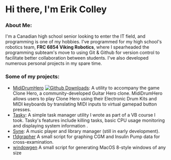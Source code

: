 # Hi there, I'm Erik Colley
### About Me:
I'm a Canadian high school senior looking to enter the IT field, and programming is one of my hobbies. I've programmed for my high school's robotics team, **FRC 6854 Viking Robotics**, where I spearheaded the programming subteam's move to using Git & Github for version control to facilitate better collaboration between students. I've also developed numerous personal projects in my spare time.
### Some of my projects:
 - [MidiDrumHero](https://ejj28.github.io/mididrumhero) [![Github Downloads](https://img.shields.io/github/downloads/ejj28/mididrumhero/total.svg)](): A utility to accompany the game Clone Hero, a community-developed Guitar Hero clone. MidiDrumHero allows users to play Clone Hero using their Electronic Drum Kits and MIDI keyboards by translating MIDI inputs to virtual gamepad button presses.
 - [Tasky](https://github.com/ejj28/tasky): A simple task manager utility I wrote as part of a VB course I took. Tasky's features include killing tasks, basic CPU usage monitoring and displaying system information .
 - [Syne](https://github.com/ejj28/syne): A music player and library manager (still in early development).
 - [t1dgrapher](https://github.com/ejj28/t1dgrapher) A small script for graphing CGM and Insulin Pump data for cross-examination.
 - [windowgen](https://github.com/ejj28/windowgen) A small script for generating MacOS 8-style windows of any size
